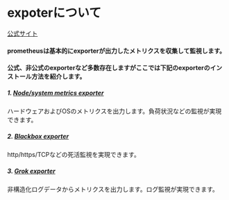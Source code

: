 # expoterについて
[公式サイト](https://prometheus.io/docs/instrumenting/exporters/)
#### prometheusは基本的にexporterが出力したメトリクスを収集して監視します。
#### 公式、非公式のexporterなど多数存在しますがここでは下記のexporterのインストール方法を紹介します。
##### 1. [Node/system metrics exporter](https://github.com/prometheus/node_exporter)
ハードウェアおよびOSのメトリクスを出力します。負荷状況などの監視が実現できます。
##### 2. [Blackbox exporter](https://github.com/prometheus/blackbox_exporter)
http/https/TCPなどの死活監視を実現できます。
##### 3. [Grok exporter](https://github.com/fstab/grok_exporter)
非構造化ログデータからメトリクスを出力します。ログ監視が実現できます。
